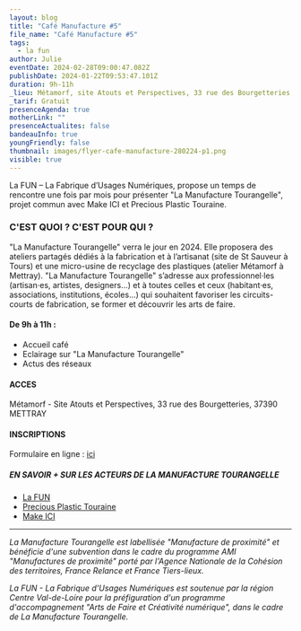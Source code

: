 ```yaml
---
layout: blog
title: "Café Manufacture #5"
file_name: "Café Manufacture #5"
tags:
  - la fun
author: Julie
eventDate: 2024-02-28T09:00:47.082Z
publishDate: 2024-01-22T09:53:47.101Z
duration: 9h-11h
_lieu: Métamorf, site Atouts et Perspectives, 33 rue des Bourgetteries, 37390 METTRAY
_tarif: Gratuit
presenceAgenda: true
motherLink: ""
presenceActualites: false
bandeauInfo: true
youngFriendly: false
thumbnail: images/flyer-cafe-manufacture-280224-p1.png
visible: true
---
```

La FUN – La Fabrique d’Usages Numériques, propose un temps de rencontre une fois par mois pour présenter "La Manufacture Tourangelle", projet commun avec Make ICI et Precious Plastic Touraine.

### C'EST QUOI ? C'EST POUR QUI ?
"La Manufacture Tourangelle" verra le jour en 2024. Elle proposera des ateliers partagés dédiés à la fabrication et à l’artisanat (site de St Sauveur à Tours) et une micro-usine de recyclage des plastiques (atelier Métamorf à Mettray). "La Manufacture Tourangelle" s’adresse aux professionnel·les (artisan·es, artistes, designers...) et à toutes celles et ceux (habitant·es, associations, institutions, écoles...) qui souhaitent favoriser les circuits-courts de fabrication, se former et découvrir les arts de faire.

#### De 9h à 11h :
* Accueil café
* Eclairage sur "La Manufacture Tourangelle"
* Actus des réseaux

#### ACCES
Métamorf - Site Atouts et Perspectives, 33 rue des Bourgetteries, 37390 METTRAY


#### INSCRIPTIONS
Formulaire en ligne : [ici](https://framaforms.org/cafe-manufacture-28-fevrier-2024-1705566583)

##### EN SAVOIR + SUR LES ACTEURS DE LA MANUFACTURE TOURANGELLE
* [La FUN](https://site.lafun.fr/)
* [Precious Plastic Touraine](https://preciousplastictouraine.fr/)
* [Make ICI](https://makeici.org/)


__________

*La Manufacture Tourangelle est labellisée "Manufacture de proximité" et bénéficie d'une subvention dans le cadre du programme AMI "Manufactures de proximité" porté par l'Agence Nationale de la Cohésion des territoires, France Relance et France Tiers-lieux.*

*La FUN - La Fabrique d'Usages Numériques est soutenue par la région Centre Val-de-Loire pour la préfiguration d'un programme d'accompagnement "Arts de Faire et Créativité numérique", dans le cadre de La Manufacture Tourangelle.*